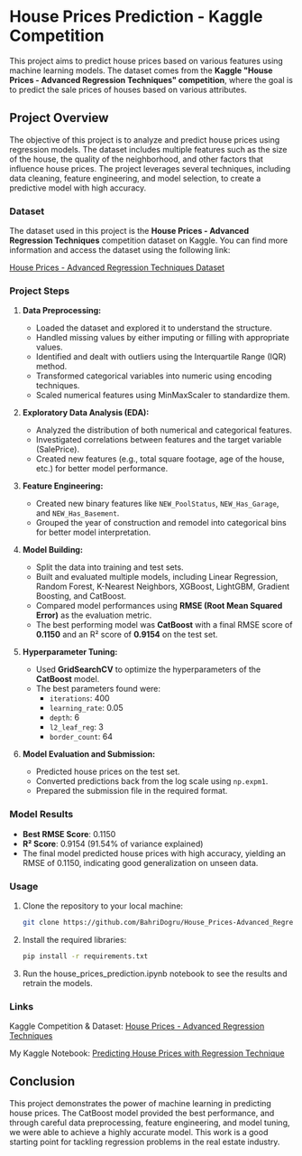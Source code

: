# House Prices Prediction - Kaggle Competition

This project aims to predict house prices based on various features using machine learning models. The dataset comes from the **Kaggle "House Prices - Advanced Regression Techniques" competition**, where the goal is to predict the sale prices of houses based on various attributes.

## Project Overview

The objective of this project is to analyze and predict house prices using regression models. The dataset includes multiple features such as the size of the house, the quality of the neighborhood, and other factors that influence house prices. The project leverages several techniques, including data cleaning, feature engineering, and model selection, to create a predictive model with high accuracy.

### Dataset

The dataset used in this project is the **House Prices - Advanced Regression Techniques** competition dataset on Kaggle. You can find more information and access the dataset using the following link:

[House Prices - Advanced Regression Techniques Dataset](https://www.kaggle.com/competitions/house-prices-advanced-regression-techniques/overview)

### Project Steps

1. **Data Preprocessing:**
   - Loaded the dataset and explored it to understand the structure.
   - Handled missing values by either imputing or filling with appropriate values.
   - Identified and dealt with outliers using the Interquartile Range (IQR) method.
   - Transformed categorical variables into numeric using encoding techniques.
   - Scaled numerical features using MinMaxScaler to standardize them.

2. **Exploratory Data Analysis (EDA):**
   - Analyzed the distribution of both numerical and categorical features.
   - Investigated correlations between features and the target variable (SalePrice).
   - Created new features (e.g., total square footage, age of the house, etc.) for better model performance.

3. **Feature Engineering:**
   - Created new binary features like `NEW_PoolStatus`, `NEW_Has_Garage`, and `NEW_Has_Basement`.
   - Grouped the year of construction and remodel into categorical bins for better model interpretation.

4. **Model Building:**
   - Split the data into training and test sets.
   - Built and evaluated multiple models, including Linear Regression, Random Forest, K-Nearest Neighbors, XGBoost, LightGBM, Gradient Boosting, and CatBoost.
   - Compared model performances using **RMSE (Root Mean Squared Error)** as the evaluation metric.
   - The best performing model was **CatBoost** with a final RMSE score of **0.1150** and an R² score of **0.9154** on the test set.

5. **Hyperparameter Tuning:**
   - Used **GridSearchCV** to optimize the hyperparameters of the **CatBoost** model.
   - The best parameters found were:
     - `iterations`: 400
     - `learning_rate`: 0.05
     - `depth`: 6
     - `l2_leaf_reg`: 3
     - `border_count`: 64

6. **Model Evaluation and Submission:**
   - Predicted house prices on the test set.
   - Converted predictions back from the log scale using `np.expm1`.
   - Prepared the submission file in the required format.

### Model Results

- **Best RMSE Score**: 0.1150
- **R² Score**: 0.9154 (91.54% of variance explained)
- The final model predicted house prices with high accuracy, yielding an RMSE of 0.1150, indicating good generalization on unseen data.

### Usage

1. Clone the repository to your local machine:
   ```bash
   git clone https://github.com/BahriDogru/House_Prices-Advanced_Regression_Techniques.git
2. Install the required libraries:
   ```bash
   pip install -r requirements.txt
3. Run the house_prices_prediction.ipynb notebook to see the results and retrain the models.
   
### Links
Kaggle Competition & Dataset: [House Prices - Advanced Regression Techniques](https://www.kaggle.com/competitions/house-prices-advanced-regression-techniques/overview)

My Kaggle Notebook: [Predicting House Prices with Regression Technique](https://www.kaggle.com/code/bahridgr/predicting-house-prices-with-regression-techniques)

## Conclusion

This project demonstrates the power of machine learning in predicting house prices. The CatBoost model provided the best performance, and through careful data preprocessing, feature engineering, and model tuning, we were able to achieve a highly accurate model. This work is a good starting point for tackling regression problems in the real estate industry.
